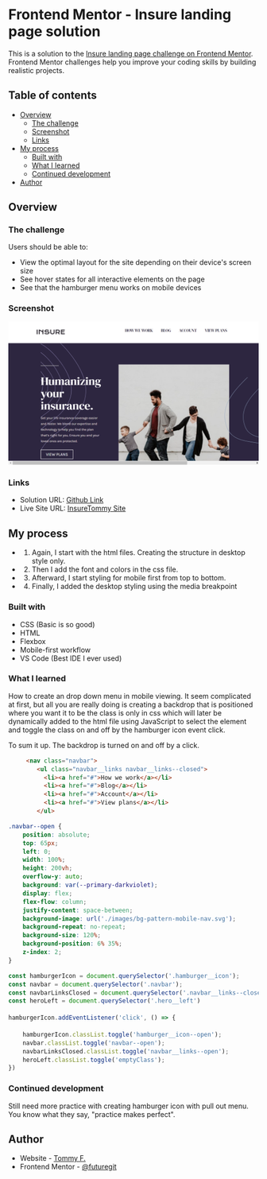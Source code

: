 # Frontend Mentor - Insure landing page solution

This is a solution to the [Insure landing page challenge on Frontend Mentor](https://www.frontendmentor.io/challenges/insure-landing-page-uTU68JV8). Frontend Mentor challenges help you improve your coding skills by building realistic projects. 

## Table of contents

- [Overview](#overview)
  - [The challenge](#the-challenge)
  - [Screenshot](#screenshot)
  - [Links](#links)
- [My process](#my-process)
  - [Built with](#built-with)
  - [What I learned](#what-i-learned)
  - [Continued development](#continued-development)
- [Author](#author)

## Overview

### The challenge

Users should be able to:

- View the optimal layout for the site depending on their device's screen size
- See hover states for all interactive elements on the page
- See that the hamburger menu works on mobile devices

### Screenshot

![](./images/Insure-screenshot.png)

### Links

- Solution URL: [Github Link](https://github.com/futuregit)
- Live Site URL: [InsureTommy Site](https://insuretommy.netlify.app/)

## My process

- 1. Again, I start with the html files. Creating the structure in desktop style only.
- 2. Then I add the font and colors in the css file.
- 3. Afterward, I start styling for mobile first from top to bottom.
- 4. Finally, I added the desktop styling using the media breakpoint

### Built with

- CSS (Basic is so good)
- HTML
- Flexbox 
- Mobile-first workflow
- VS Code (Best IDE I ever used)

### What I learned

How to create an drop down menu in mobile viewing. 
It seem complicated at first, but all you are really doing is
creating a backdrop that is positioned where you want it to be
the class is only in css which will later be dynamically added to the 
html file using JavaScript to select the element and toggle the class on and 
off by the hamburger icon event click.

To sum it up. The backdrop is turned on and off by a click.


```html
     <nav class="navbar">
        <ul class="navbar__links navbar__links--closed">
          <li><a href="#">How we work</a></li>
          <li><a href="#">Blog</a></li>
          <li><a href="#">Account</a></li>
          <li><a href="#">View plans</a></li>
        </ul>
```
```css
.navbar--open {
    position: absolute;
    top: 65px;
    left: 0;
    width: 100%;
    height: 200vh;    
    overflow-y: auto;
    background: var(--primary-darkviolet);
    display: flex;
    flex-flow: column;
    justify-content: space-between;
    background-image: url('./images/bg-pattern-mobile-nav.svg');
    background-repeat: no-repeat;
    background-size: 120%;
    background-position: 6% 35%;
    z-index: 2;
}
```
```js
const hamburgerIcon = document.querySelector('.hamburger__icon');
const navbar = document.querySelector('.navbar');
const navbarLinksClosed = document.querySelector('.navbar__links--closed');
const heroLeft = document.querySelector('.hero__left')

hamburgerIcon.addEventListener('click', () => {
  
    hamburgerIcon.classList.toggle('hamburger__icon--open');
    navbar.classList.toggle('navbar--open');
    navbarLinksClosed.classList.toggle('navbar__links--open');
    heroLeft.classList.toggle('emptyClass');
})
```

### Continued development

Still need more practice with creating hamburger icon with pull out menu.
You know what they say, "practice makes perfect".

## Author

- Website - [Tommy F.](https://tommywebman.netlify.app/)
- Frontend Mentor - [@futuregit](https://www.frontendmentor.io/profile/futuregit)
